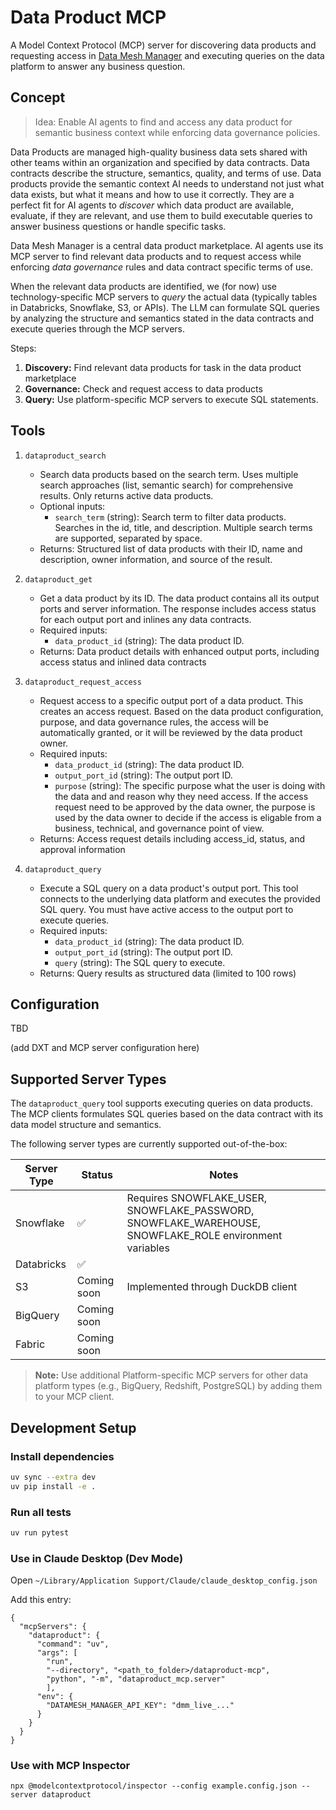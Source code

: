 # Data Product MCP

A Model Context Protocol (MCP) server for discovering data products and requesting access in [Data Mesh Manager](https://datamesh-manager.com/) and executing queries on the data platform to answer any business question.

## Concept

> Idea: Enable AI agents to find and access any data product for semantic business context while enforcing data governance policies.

Data Products are managed high-quality business data sets shared with other teams within an organization and specified by data contracts. 
Data contracts describe the structure, semantics, quality, and terms of use. Data products provide the semantic context AI needs to understand not just what data exists, but what it means and how to use it correctly. They are a perfect fit for AI agents to _discover_ which data product are available, evaluate, if they are relevant, and use them to build executable queries to answer business questions or handle specific tasks. 

Data Mesh Manager is a central data product marketplace. AI agents use its MCP server to find relevant data products and to request access while enforcing _data governance_ rules and data contract specific terms of use.

When the relevant data products are identified, we (for now) use technology-specific MCP servers to _query_ the actual data (typically tables in Databricks, Snowflake, S3, or APIs). The LLM can formulate SQL queries by analyzing the structure and semantics stated in the data contracts and execute queries through the MCP servers.


Steps:
1. **Discovery:** Find relevant data products for task in the data product marketplace
2. **Governance:** Check and request access to data products
3. **Query:** Use platform-specific MCP servers to execute SQL statements.


## Tools

1. `dataproduct_search`
    - Search data products based on the search term. Uses multiple search approaches (list, semantic search) for comprehensive results. Only returns active data products.
    - Optional inputs:
      - `search_term` (string): Search term to filter data products. Searches in the id, title, and description. Multiple search terms are supported, separated by space.
    - Returns: Structured list of data products with their ID, name and description, owner information, and source of the result.

2. `dataproduct_get`
    - Get a data product by its ID. The data product contains all its output ports and server information. The response includes access status for each output port and inlines any data contracts.
    - Required inputs:
      - `data_product_id` (string): The data product ID.
    - Returns: Data product details with enhanced output ports, including access status and inlined data contracts

3. `dataproduct_request_access`
    - Request access to a specific output port of a data product. This creates an access request. Based on the data product configuration, purpose, and data governance rules, the access will be automatically granted, or it will be reviewed by the data product owner.
    - Required inputs:
      - `data_product_id` (string): The data product ID.
      - `output_port_id` (string): The output port ID.
      - `purpose` (string): The specific purpose what the user is doing with the data and and reason why they need access. If the access request need to be approved by the data owner, the purpose is used by the data owner to decide if the access is eligable from a business, technical, and governance point of view.
    - Returns: Access request details including access_id, status, and approval information

4. `dataproduct_query`
    - Execute a SQL query on a data product's output port. This tool connects to the underlying data platform and executes the provided SQL query. You must have active access to the output port to execute queries.
    - Required inputs:
      - `data_product_id` (string): The data product ID.
      - `output_port_id` (string): The output port ID.
      - `query` (string): The SQL query to execute.
    - Returns: Query results as structured data (limited to 100 rows)
    
## Configuration

TBD

(add DXT and MCP server configuration here)

## Supported Server Types

The `dataproduct_query` tool supports executing queries on data products. The MCP clients formulates SQL queries based on the data contract with its data model structure and semantics. 

The following server types are currently supported out-of-the-box:

 | Server Type | Status      | Notes                                                                                                  |
 |-------------|-------------|--------------------------------------------------------------------------------------------------------|
 | Snowflake   | ✅           | Requires SNOWFLAKE_USER, SNOWFLAKE_PASSWORD, SNOWFLAKE_WAREHOUSE, SNOWFLAKE_ROLE environment variables |
 | Databricks  | ✅           |                                                                                                        |
 | S3          | Coming soon | Implemented through DuckDB client                                                                      |
 | BigQuery    | Coming soon |                                                                                                        |
 | Fabric      | Coming soon |                                                                                                        |
 
 > **Note:** Use additional Platform-specific MCP servers for other data platform types (e.g., BigQuery, Redshift, PostgreSQL) by adding them to your MCP client.


## Development Setup

### Install dependencies

```bash
uv sync --extra dev
uv pip install -e .
```

### Run all tests
```bash
uv run pytest
```

### Use in Claude Desktop (Dev Mode)

Open `~/Library/Application Support/Claude/claude_desktop_config.json`

Add this entry:

```
{
  "mcpServers": {
    "dataproduct": {
      "command": "uv",
      "args": [
        "run", 
        "--directory", "<path_to_folder>/dataproduct-mcp", 
        "python", "-m", "dataproduct_mcp.server"
        ],
      "env": {
        "DATAMESH_MANAGER_API_KEY": "dmm_live_..."
      }
    }
  }
}
```

### Use with MCP Inspector

```
npx @modelcontextprotocol/inspector --config example.config.json --server dataproduct
```

